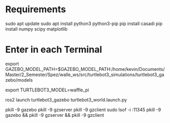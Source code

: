 # Requirements

sudo apt update
sudo apt install python3 python3-pip
pip install casadi
pip install numpy scipy matplotlib


# Enter in each Terminal

export GAZEBO_MODEL_PATH=$GAZEBO_MODEL_PATH:/home/kevin/Documents/Master/2_Semester/Spez/walle_ws/src/turtlebot3_simulations/turtlebot3_gazebo/models

export TURTLEBOT3_MODEL=waffle_pi

ros2 launch turtlebot3_gazebo turtlebot3_world.launch.py


pkill -9 gazebo
pkill -9 gzserver
pkill -9 gzclient
sudo lsof -i :11345
pkill -9 gazebo && pkill -9 gzserver && pkill -9 gzclient




